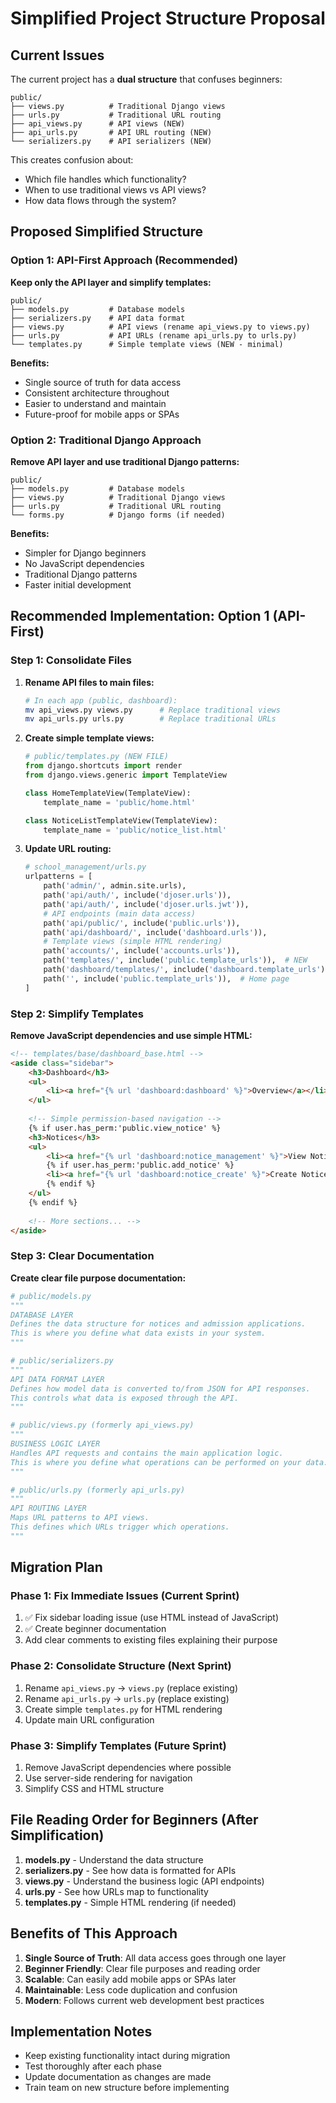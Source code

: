 # Simplified Project Structure Proposal

## Current Issues

The current project has a **dual structure** that confuses beginners:

```
public/
├── views.py          # Traditional Django views
├── urls.py           # Traditional URL routing  
├── api_views.py      # API views (NEW)
├── api_urls.py       # API URL routing (NEW)
└── serializers.py    # API serializers (NEW)
```

This creates confusion about:
- Which file handles which functionality?
- When to use traditional views vs API views?
- How data flows through the system?

## Proposed Simplified Structure

### Option 1: API-First Approach (Recommended)

**Keep only the API layer and simplify templates:**

```
public/
├── models.py         # Database models
├── serializers.py    # API data format
├── views.py          # API views (rename api_views.py to views.py)
├── urls.py           # API URLs (rename api_urls.py to urls.py)
└── templates.py      # Simple template views (NEW - minimal)
```

**Benefits:**
- Single source of truth for data access
- Consistent architecture throughout
- Easier to understand and maintain
- Future-proof for mobile apps or SPAs

### Option 2: Traditional Django Approach

**Remove API layer and use traditional Django patterns:**

```
public/
├── models.py         # Database models
├── views.py          # Traditional Django views
├── urls.py           # Traditional URL routing
└── forms.py          # Django forms (if needed)
```

**Benefits:**
- Simpler for Django beginners
- No JavaScript dependencies
- Traditional Django patterns
- Faster initial development

## Recommended Implementation: Option 1 (API-First)

### Step 1: Consolidate Files

1. **Rename API files to main files:**
   ```bash
   # In each app (public, dashboard):
   mv api_views.py views.py      # Replace traditional views
   mv api_urls.py urls.py        # Replace traditional URLs
   ```

2. **Create simple template views:**
   ```python
   # public/templates.py (NEW FILE)
   from django.shortcuts import render
   from django.views.generic import TemplateView
   
   class HomeTemplateView(TemplateView):
       template_name = 'public/home.html'
   
   class NoticeListTemplateView(TemplateView):
       template_name = 'public/notice_list.html'
   ```

3. **Update URL routing:**
   ```python
   # school_management/urls.py
   urlpatterns = [
       path('admin/', admin.site.urls),
       path('api/auth/', include('djoser.urls')),
       path('api/auth/', include('djoser.urls.jwt')),
       # API endpoints (main data access)
       path('api/public/', include('public.urls')),
       path('api/dashboard/', include('dashboard.urls')),
       # Template views (simple HTML rendering)
       path('accounts/', include('accounts.urls')),
       path('templates/', include('public.template_urls')),  # NEW
       path('dashboard/templates/', include('dashboard.template_urls')),  # NEW
       path('', include('public.template_urls')),  # Home page
   ]
   ```

### Step 2: Simplify Templates

**Remove JavaScript dependencies and use simple HTML:**

```html
<!-- templates/base/dashboard_base.html -->
<aside class="sidebar">
    <h3>Dashboard</h3>
    <ul>
        <li><a href="{% url 'dashboard:dashboard' %}">Overview</a></li>
    </ul>
    
    <!-- Simple permission-based navigation -->
    {% if user.has_perm:'public.view_notice' %}
    <h3>Notices</h3>
    <ul>
        <li><a href="{% url 'dashboard:notice_management' %}">View Notices</a></li>
        {% if user.has_perm:'public.add_notice' %}
        <li><a href="{% url 'dashboard:notice_create' %}">Create Notice</a></li>
        {% endif %}
    </ul>
    {% endif %}
    
    <!-- More sections... -->
</aside>
```

### Step 3: Clear Documentation

**Create clear file purpose documentation:**

```python
# public/models.py
"""
DATABASE LAYER
Defines the data structure for notices and admission applications.
This is where you define what data exists in your system.
"""

# public/serializers.py  
"""
API DATA FORMAT LAYER
Defines how model data is converted to/from JSON for API responses.
This controls what data is exposed through the API.
"""

# public/views.py (formerly api_views.py)
"""
BUSINESS LOGIC LAYER  
Handles API requests and contains the main application logic.
This is where you define what operations can be performed on your data.
"""

# public/urls.py (formerly api_urls.py)
"""
API ROUTING LAYER
Maps URL patterns to API views.
This defines which URLs trigger which operations.
"""
```

## Migration Plan

### Phase 1: Fix Immediate Issues (Current Sprint)
1. ✅ Fix sidebar loading issue (use HTML instead of JavaScript)
2. ✅ Create beginner documentation
3. Add clear comments to existing files explaining their purpose

### Phase 2: Consolidate Structure (Next Sprint)
1. Rename `api_views.py` → `views.py` (replace existing)
2. Rename `api_urls.py` → `urls.py` (replace existing)  
3. Create simple `templates.py` for HTML rendering
4. Update main URL configuration

### Phase 3: Simplify Templates (Future Sprint)
1. Remove JavaScript dependencies where possible
2. Use server-side rendering for navigation
3. Simplify CSS and HTML structure

## File Reading Order for Beginners (After Simplification)

1. **models.py** - Understand the data structure
2. **serializers.py** - See how data is formatted for APIs
3. **views.py** - Understand the business logic (API endpoints)
4. **urls.py** - See how URLs map to functionality
5. **templates.py** - Simple HTML rendering (if needed)

## Benefits of This Approach

1. **Single Source of Truth**: All data access goes through one layer
2. **Beginner Friendly**: Clear file purposes and reading order
3. **Scalable**: Can easily add mobile apps or SPAs later
4. **Maintainable**: Less code duplication and confusion
5. **Modern**: Follows current web development best practices

## Implementation Notes

- Keep existing functionality intact during migration
- Test thoroughly after each phase
- Update documentation as changes are made
- Train team on new structure before implementing